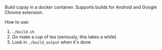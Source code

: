 Build copay in a docker container. Supports builds for Android and Google Chrome extension.

How to use:

1. `./build.sh`
1. Go make a cup of tea (seriously, this takes a while)
1. Look in `./build_output` when it's done